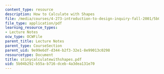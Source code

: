```yaml
---
content_type: resource
description: How to Calculate with Shapes
file: /media/courses/4-273-introduction-to-design-inquiry-fall-2001/5b04b292b55ab716dceb4a3dea131e70_stinycalculatewithshapes.pdf
file_type: application/pdf
learning_resource_types:
- Lecture Notes
ocw_type: OCWFile
parent_title: Lecture Notes
parent_type: CourseSection
parent_uid: 9e99e6df-d344-b2f3-32e1-8e99013c0298
resourcetype: Document
title: stinycalculatewithshapes.pdf
uid: 5b04b292-b55a-b716-dceb-4a3dea131e70
---
```

